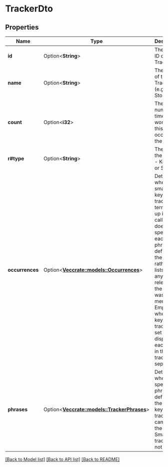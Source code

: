 # TrackerDto

## Properties

Name | Type | Description | Notes
------------ | ------------- | ------------- | -------------
**id** | Option<**String**> | The unique ID of the Tracker. | [optional]
**name** | Option<**String**> | The name of the Tracker (e.g., Stores). | [optional]
**count** | Option<**i32**> | The number of times words in this Tracker occurred in the call. | [optional]
**r#type** | Option<**String**> | The type of the tracker - Keyword or Smart. | [optional]
**occurrences** | Option<[**Vec<crate::models::Occurrences>**](occurrences.md)> | Details when the smart or keyword tracker term came up in the call. The list does not specify each phrase defined in the tracker, rather it lists when any term relevant to the tracker was mentioned. Empty when keyword trackers are set to display each term in the tracker separately. | [optional]
**phrases** | Option<[**Vec<crate::models::TrackerPhrases>**](trackerPhrases.md)> | Details when each specific phrase defined in the keyword tracker came up in the call. Smart trackers are not listed. | [optional]

[[Back to Model list]](../README.md#documentation-for-models) [[Back to API list]](../README.md#documentation-for-api-endpoints) [[Back to README]](../README.md)


